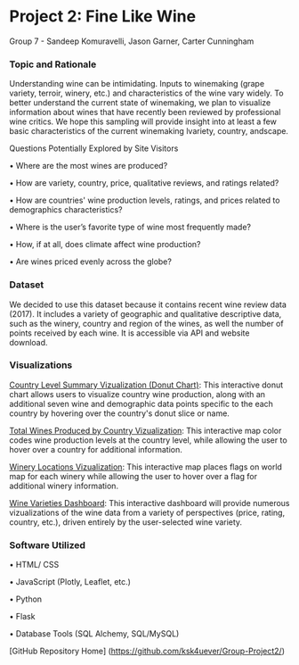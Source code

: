 # Project 2: Fine Like Wine
Group 7 - Sandeep Komuravelli, Jason Garner, Carter Cunningham

### Topic and Rationale

Understanding wine can be intimidating. Inputs to winemaking (grape variety, terroir, winery, etc.) and characteristics of the wine vary widely. To better understand the current state of winemaking, we plan to visualize information about wines that have recently been reviewed by professional wine critics. We hope this sampling will provide insight into at least a few basic characteristics of the current winemaking lvariety, country, andscape.

Questions Potentially Explored by Site Visitors

•	Where are the most wines are produced?

•	How are variety, country, price, qualitative reviews, and ratings related?

•	How are countries' wine production levels, ratings, and prices related to demographics characteristics?

•	Where is the user’s favorite type of wine most frequently made?

•	How, if at all, does climate affect wine production?

•	Are wines priced evenly across the globe?

### Dataset

We decided to use this dataset because it contains recent wine review data (2017). It includes a variety of geographic and qualitative descriptive data, such as the winery, country and region of the wines, as well the number of points received by each wine. It is accessible via API and website download.
 
### Visualizations

[Country Level Summary Vizualization (Donut Chart)](https://github.com/ksk4uever/Group-Project2/tree/dev/Sandeep/donut): This interactive donut chart allows users to visualize country wine production, along with an additional seven wine and demographic data points specific to the each country by hovering over the country's donut slice or name. 

[Total Wines Produced by Country Vizualization](https://github.com/ksk4uever/Group-Project2/tree/dev/Jason): This interactive map color codes wine production levels at the country level, while allowing the user to hover over a country for additional information.

[Winery Locations Vizualization](https://github.com/ksk4uever/Group-Project2/tree/dev/Jason/Pages/Mapping): This interactive map places flags on world map for each winery while allowing the user to hover over a flag for additional winery information.

[Wine Varieties Dashboard](https://github.com/ksk4uever/Group-Project2/blob/dev/Jason/Pages/app.py): This interactive dashboard will provide numerous vizualizations of the wine data from a variety of perspectives (price, rating, country, etc.), driven entirely by the user-selected wine variety.

### Software Utilized

•	HTML/ CSS

•	JavaScript (Plotly, Leaflet, etc.)

•	Python

•	Flask

•	Database Tools (SQL Alchemy, SQL/MySQL)

[GitHub Repository Home] (https://github.com/ksk4uever/Group-Project2/)
